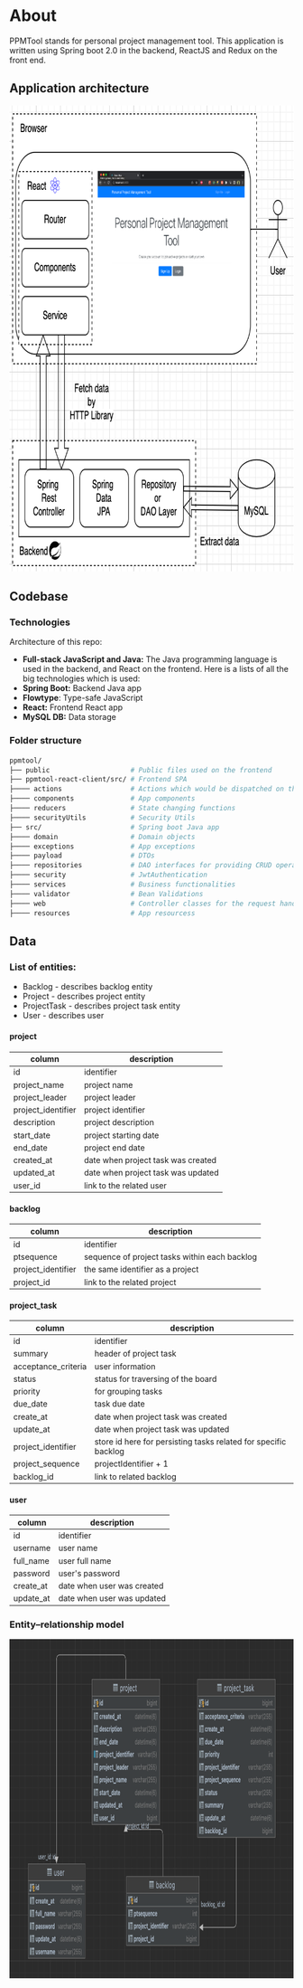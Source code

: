 # About

PPMTool stands for personal project management tool. This application is written using Spring boot 2.0 in the backend, ReactJS and Redux on the front end.

## Application architecture
<img src="https://github.com/vsushko/full-stack-projects/blob/master/img/ppmtool-architecture.png" width="792" height="824">

## Codebase
### Technologies

Architecture of this repo:
- **Full-stack JavaScript and Java:** The Java programming language is used in the backend, and React on the frontend. Here is a lists of all the big technologies which is used:
- **Spring Boot:** Backend Java app
- **Flowtype**: Type-safe JavaScript
- **React:** Frontend React app
- **MySQL DB:** Data storage

### Folder structure
```sh
ppmtool/
├── public                    # Public files used on the frontend
├── ppmtool-react-client/src/ # Frontend SPA
├──── actions                 # Actions which would be dispatched on the store
├──── components              # App components
├──── reducers                # State changing functions
├──── securityUtils           # Security Utils
├── src/                      # Spring boot Java app
├──── domain                  # Domain objects
├──── exceptions              # App exceptions
├──── payload                 # DTOs
├──── repositories            # DAO interfaces for providing CRUD operations on database tables
├──── security                # JwtAuthentication
├──── services                # Business functionalities
├──── validator               # Bean Validations
├──── web                     # Controller classes for the request handling
├──── resources               # App resourcess
```

## Data
### List of entities:

- Backlog - describes backlog entity
- Project - describes project entity
- ProjectTask - describes project task entity
- User - describes user

#### project
| column  | description |
| ------------- | ------------- |
| id  | identifier |
| project_name | project name |
| project_leader | project leader |
| project_identifier | project identifier |
| description | project description |
| start_date | project starting date |
| end_date | projeсt end date |
| created_at | date when project task was created |
| updated_at | date when project task was updated |
| user_id | link to the related user |


#### backlog
| column  | description |
| ------------- | ------------- |
| id  | identifier |
| ptsequence | sequence of project tasks within each backlog |
| project_identifier | the same identifier as a project |
| project_id | link to the related project |

#### project_task
| column  | description |
| ------------- | ------------- |
| id | identifier |
| summary | header of project task |
| acceptance_criteria | user information |
| status | status for traversing of the board |
| priority | for grouping tasks |
| due_date | task due date |
| create_at | date when project task was created |
| update_at | date when project task was updated |
| project_identifier | store id here for persisting tasks related for specific backlog |
| project_sequence | projectIdentifier + 1 |
| backlog_id | link to related backlog |

#### user
| column  | description |
| ------------- | ------------- |
| id  | identifier |
| username | user name |
| full_name | user full name |
| password | user's password |
| create_at | date when user was created |
| update_at | date when user was updated |

### Entity–relationship model
<img src="https://github.com/vsushko/full-stack-projects/blob/master/img/ppmtool-er-model.png" width="800" height="600">

<!--We will build our REST APIs with Spring boot for CRUD operations
## Features

## Browser: Client interaction
## Internet
## Webserver
## Application Server
## Database Server

We will create our front end using ReactJS and Boostrap

And will use Redux and Thunk to manage the state of our application in the front-end

We will secure our application using JWT tokens


REST Architecture with support for mobile applications
All the relationships of data modeling
Development of user interface with JSP, JQuery, AJAX and JSON
Design, develop and unit test the presentation tier
Design, develop and unit test the business tier
Design, develop and unit test the data access tier
Design, develop and unit test the resource (entity) tier
Popular patterns and best practices writing a complete Spring and Hibernate based relational database driven Java web application
-->
